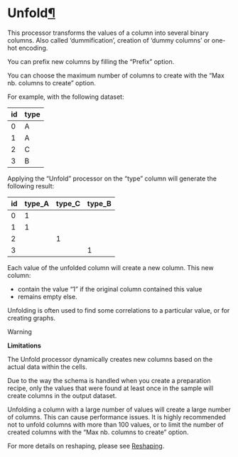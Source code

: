 Unfold[¶](#unfold "Permalink to this heading")
==============================================


This processor transforms the values of a column into several binary
columns. Also called ‘dummification’, creation of ‘dummy columns’ or one\-hot encoding.


You can prefix new columns by filling the “Prefix” option.


You can choose the maximum number of columns to create with the “Max nb. columns to create” option.


For example, with the following dataset:




| id | type |
| --- | --- |
| 0 | A |
| 1 | A |
| 2 | C |
| 3 | B |


Applying the “Unfold” processor on the “type” column will generate the following result:




| id | type\_A | type\_C | type\_B |
| --- | --- | --- | --- |
| 0 | 1 |  |  |
| 1 | 1 |  |  |
| 2 |  | 1 |  |
| 3 |  |  | 1 |


Each value of the unfolded column will create a new column. This new column:


* contain the value “1” if the original column contained this value
* remains empty else.


Unfolding is often used to find some correlations to a particular value, or for creating graphs.



Warning


**Limitations**


The Unfold processor dynamically creates new columns based on the actual data within the cells.


Due to the way the schema is handled when you create a preparation recipe, only the values that were found at least once in the sample will create columns in the output dataset.


Unfolding a column with a large number of values will create a large number of columns. This can cause performance issues. It is highly recommended not to unfold columns with more than 100 values, or to limit the number of created columns with the “Max nb. columns to create” option.



For more details on reshaping, please see [Reshaping](../reshaping.html).